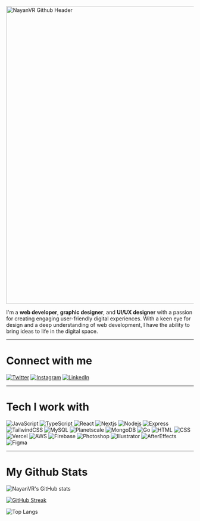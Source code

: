 <img alt="NayanVR Github Header" width="800" src="https://github.com/NayanVR/NayanVR/assets/68117925/b691f49e-b42d-4427-bbf5-09e104e54f39">

I'm a **web developer**, **graphic designer**, and **UI/UX designer** with a passion for creating engaging user-friendly digital experiences. With a keen eye for design and a deep understanding of web development, I have the ability to bring ideas to life in the digital space.

---
# Connect with me
[![Twitter](https://img.shields.io/badge/Twitter-1DA1F2.svg?style=for-the-badge&logo=Twitter&logoColor=white)](https://twitter.com/nayanvr) [![Instagram](https://img.shields.io/badge/Instagram-E4405F.svg?style=for-the-badge&logo=Instagram&logoColor=white)](https://www.instagram.com/nayan_vr/) [![LinkedIn](https://img.shields.io/badge/LinkedIn-0A66C2.svg?style=for-the-badge&logo=LinkedIn&logoColor=white)](https://www.linkedin.com/in/nayan-radadiya/)

---
# Tech I work with
![JavaScript](https://img.shields.io/badge/JavaScript-F7DF1E.svg?style=for-the-badge&logo=JavaScript&logoColor=black) ![TypeScript](https://img.shields.io/badge/TypeScript-3178C6.svg?style=for-the-badge&logo=TypeScript&logoColor=white) ![React](https://img.shields.io/badge/React-61DAFB.svg?style=for-the-badge&logo=React&logoColor=black) ![Nextjs](https://img.shields.io/badge/Next.js-000000.svg?style=for-the-badge&logo=nextdotjs&logoColor=white) ![Nodejs](https://img.shields.io/badge/Node.js-339933.svg?style=for-the-badge&logo=nodedotjs&logoColor=white) ![Express](https://img.shields.io/badge/Express-000000.svg?style=for-the-badge&logo=Express&logoColor=white) ![TailwindCSS](https://img.shields.io/badge/Tailwind%20CSS-06B6D4.svg?style=for-the-badge&logo=Tailwind-CSS&logoColor=white) ![MySQL](https://img.shields.io/badge/MySQL-4479A1.svg?style=for-the-badge&logo=MySQL&logoColor=white) ![Planetscale](https://img.shields.io/badge/PlanetScale-000000.svg?style=for-the-badge&logo=PlanetScale&logoColor=white) ![MongoDB](https://img.shields.io/badge/MongoDB-47A248.svg?style=for-the-badge&logo=MongoDB&logoColor=white) ![Go](https://img.shields.io/badge/Go-00ADD8.svg?style=for-the-badge&logo=Go&logoColor=white) ![HTML](https://img.shields.io/badge/HTML5-E34F26.svg?style=for-the-badge&logo=HTML5&logoColor=white) ![CSS](https://img.shields.io/badge/CSS3-1572B6.svg?style=for-the-badge&logo=CSS3&logoColor=white) ![Vercel](https://img.shields.io/badge/Vercel-000000.svg?style=for-the-badge&logo=Vercel&logoColor=white) ![AWS](https://img.shields.io/badge/Amazon%20AWS-232F3E.svg?style=for-the-badge&logo=Amazon-AWS&logoColor=white) ![Firebase](https://img.shields.io/badge/Firebase-FFCA28.svg?style=for-the-badge&logo=Firebase&logoColor=black) ![Photoshop](https://img.shields.io/badge/Adobe%20Photoshop-31A8FF.svg?style=for-the-badge&logo=Adobe-Photoshop&logoColor=white) ![Illustrator](https://img.shields.io/badge/Adobe%20Illustrator-FF9A00.svg?style=for-the-badge&logo=Adobe-Illustrator&logoColor=white) ![AfterEffects](https://img.shields.io/badge/Adobe%20After%20Effects-9999FF.svg?style=for-the-badge&logo=Adobe-After-Effects&logoColor=white) ![Figma](https://img.shields.io/badge/Figma-F24E1E.svg?style=for-the-badge&logo=Figma&logoColor=white) 

---
# My Github Stats
![NayanVR's GitHub stats](https://github-readme-stats.vercel.app/api?username=NayanVR&hide=contribs&show_icons=true&bg_color=050505&title_color=ffffff&text_color=969696&icon_color=969696&custom_title=NayanVR's%20Github%20Stats&include_all_commits=true&hide_border=true)

[![GitHub Streak](http://github-readme-streak-stats.herokuapp.com?user=NayanVR&theme=dark&hide_border=true&date_format=j%20M%5B%20Y%5D&card_width=470&background=060606)](https://git.io/streak-stats)

![Top Langs](https://github-readme-stats.vercel.app/api/top-langs/?username=NayanVR&layout=compact&bg_color=050505&title_color=ffffff&text_color=969696&icon_color=969696&hide_border=true)
